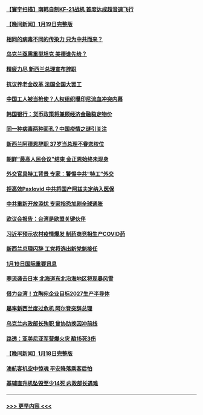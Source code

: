 #### [【寰宇扫描】南韩自制KF-21战机 首度达成超音速飞行](../pages/prog202/a103629126.md?t=01201543) 
#### [【晚间新闻】1月19日完整版](../pages/prog202/a103629109.md?t=01201543) 
#### [相同的病毒不同的传染力 只为中共而来？](../pages/prog202/a103629031.md?t=01201543) 
#### [乌克兰亟需重型坦克 美德谁先给？](../pages/prog202/a103629025.md?t=01201543) 
#### [精疲力尽 新西兰总理宣布辞职](../pages/prog202/a103629026.md?t=01201543) 
#### [抗议养老金改革 法国全国大罢工](../pages/prog202/a103629047.md?t=01201543) 
#### [中国工人被当枪使？人权组织曝印尼流血冲突内幕](../pages/prog202/a103628900.md?t=01201543) 
#### [韩国银行：货币政策将兼顾经济金融稳定物价](../pages/prog202/a103628823.md?t=01201543) 
#### [同一种病毒两种面孔？中国疫情之谜引关注](../pages/prog202/a103628833.md?t=01201543) 
#### [新西兰阿德恩辞职 37岁当总理不眷恋权位](../pages/prog202/a103628819.md?t=01201543) 
#### [朝鲜“最高人民会议”结束 金正恩始终未现身](../pages/prog202/a103628759.md?t=01201543) 
#### [外交官具特工背景 专家：警惕中共“特工”外交](../pages/prog202/a103628720.md?t=01201543) 
#### [拒高效Paxlovid 中共将国产阿兹夫定纳入医保](../pages/prog202/a103628529.md?t=01201543) 
#### [中共重新开放添忧 专家指恐加剧全球通胀](../pages/prog202/a103628524.md?t=01201543) 
#### [欧议会报告：台湾是欧盟关键伙伴](../pages/prog202/a103628552.md?t=01201543) 
#### [习近平预示农村疫情爆发 制药商竞相生产COVID药](../pages/prog202/a103628533.md?t=01201543) 
#### [新西兰总理闪辞 工党将选出新党魁接任](../pages/prog202/a103628551.md?t=01201543) 
#### [1月19日国际重要讯息](../pages/prog202/a103628549.md?t=01201543) 
#### [寒流袭击日本 北海道东北沿海地区将现暴风雪](../pages/prog202/a103628439.md?t=01201543) 
#### [借力台湾！立陶宛企业目标2027生产半导体](../pages/prog202/a103628424.md?t=01201543) 
#### [屡率新西兰度过危机 阿尔登突辞总理](../pages/prog202/a103628391.md?t=01201543) 
#### [乌克兰内政部长殉职 曾协助换囚冲前线](../pages/prog202/a103628368.md?t=01201543) 
#### [路透：亚美尼亚军营爆火灾 酿15死3伤](../pages/prog202/a103628356.md?t=01201543) 
#### [【晚间新闻】1月18日完整版](../pages/prog202/a103628303.md?t=01201543) 
#### [澳航客机空中惊魂 平安降落乘客后怕](../pages/prog202/a103628200.md?t=01201543) 
#### [基辅直升机坠毁至少14死 内政部长遇难](../pages/prog202/a103628199.md?t=01201543) 

----
#### [ >>> 更早内容 <<< ](../indexes/prog202-earlier.md)
